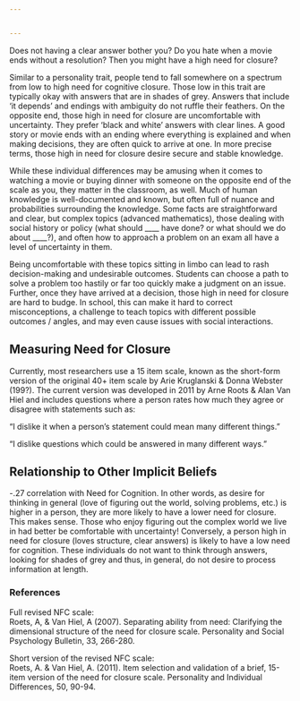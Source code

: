 ```yaml
---


---
```


<p>Does not having a clear answer bother you? Do you hate when a movie ends without a resolution? Then you might have a high need for closure?</p>
<p>Similar to a personality trait, people tend to fall somewhere on a spectrum from low to high need for cognitive closure. Those low in this trait are typically okay with answers that are in shades of grey. Answers that include ‘it depends’ and endings with ambiguity do not ruffle their feathers. On the opposite end, those high in need for closure are uncomfortable with uncertainty. They prefer ‘black and white’ answers with clear lines. A good story or movie ends with an ending where everything is explained and when making decisions, they are often quick to arrive at one. In more precise terms, those high in need for closure desire secure and stable knowledge.</p>
<p>While these individual differences may be amusing when it comes to watching a movie or buying dinner with someone on the opposite end of the scale as you, they matter in the classroom, as well. Much of human knowledge is well-documented and known, but often full of nuance and probabilities surrounding the knowledge. Some facts are straightforward and clear, but complex topics (advanced mathematics), those dealing with social history or policy (what should ____ have done? or what should we do about ____?), and often how to approach a problem on an exam all have a level of uncertainty in them.</p>
<p>Being uncomfortable with these topics sitting in limbo can lead to rash decision-making and undesirable outcomes. Students can choose a path to solve a problem too hastily or far too quickly make a judgment on an issue. Further, once they have arrived at a decision, those high in need for closure are hard to budge. In school, this can make it hard to correct misconceptions, a challenge to teach topics with different possible outcomes / angles, and may even cause issues with social interactions.</p>
<h2 id="measuring-need-for-closure">Measuring Need for Closure</h2>
<p>Currently, most researchers use a 15 item scale, known as the short-form version of the original 40+ item scale by Arie Kruglanski &amp; Donna Webster (199?). The current version was developed in 2011 by Arne Roots &amp; Alan Van Hiel and includes questions where a person rates how much they agree or disagree with statements such as:</p>
<p>“I dislike it when a person’s statement could mean many different things.”</p>
<p>“I dislike questions which could be answered in many different ways.”</p>
<h2 id="relationship-to-other-implicit-beliefs">Relationship to Other Implicit Beliefs</h2>
<p>-.27 correlation with Need for Cognition. In other words, as desire for thinking in general (love of figuring out the world, solving problems, etc.) is higher in a person, they are more likely to have a lower need for closure. This makes sense. Those who enjoy figuring out the complex world we live in had better be comfortable with uncertainty! Conversely, a person high in need for closure (loves structure, clear answers) is likely to have a low need for cognition. These individuals do not want to think through answers, looking for shades of grey and thus, in general, do not desire to process information at length.</p>
<h3 id="references">References</h3>
<p>Full revised NFC scale:<br>
Roets, A, &amp; Van Hiel, A (2007). Separating ability from need: Clarifying the dimensional structure of the need for closure scale. Personality and Social Psychology Bulletin, 33, 266-280.</p>
<p>Short version of the revised NFC scale:<br>
Roets, A. &amp; Van Hiel, A. (2011). Item selection and validation of a brief, 15-item version of the need for closure scale. Personality and Individual Differences, 50, 90-94.</p>

